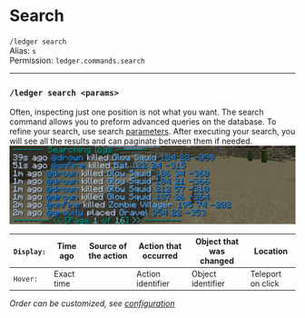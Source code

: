 # Search
`/ledger search`  
Alias: `s`  
Permission: `ledger.commands.search`

---

### `/ledger search <params>`
Often, inspecting just one position is not what you want.
The search command allows you to preform advanced queries on the database.
To refine your search, use search [parameters](../parameters.md).
After executing your search, you will see all the results and can paginate between them if needed.
![Search example](../assets/search-example.png)

| `Display:` | Time ago   | Source of the action | Action that occurred | Object that was changed | Location          |
|------------|------------|----------------------|---------------------|-------------------------|-------------------|
| `Hover:`   | Exact time |                      | Action identifier   | Object identifier       | Teleport on click |

*Order can be customized, see [configuration](../config)*
